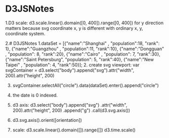 # D3JSNotes
1.D3 scale: d3.scale.linear().domain([0, 400]).range([0, 400])
for y direction matters because svg coordinate x, y is different with ordinary x, y,
coordinate system. 

2.# D3JSNotes
1.dataSet = [{"name":"Shanghai"        , "population":18, "rank": 1},
           {"name":"Guangzhou"       , "population":11, "rank":10},
           {"name":"Dongguan"        , "population": 8, "rank":20},
           {"name":"Cairo"           , "population": 7, "rank":30},
           {"name":"Saint Petersburg", "population": 5, "rank":40},
           {"name":"New Taipei"      , "population": 4, "rank":50}];
2. create svg viewport:
var svgContainer = d3.select("body").append("svg").attr("width", 200).attr("height", 200)

3. svgContainer.selectAll("circle").data(dataSet).enter().append("circle")

4. the date is 0 indexed.

5. d3 axis: d3.select("body").append("svg")
           .attr("width", 200).attr("height", 200)
           .append("g")
           .call(d3.svg.axis())
6. d3.svg.axis().orient([orientation])
7. scale: d3.scale.linear().domain([]).range([])
d3.time.scale()

